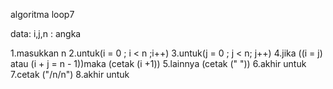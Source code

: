 algoritma loop7

data:
i,j,n : angka

1.masukkan n
2.untuk(i = 0 ; i < n ;i++)
3.untuk(j = 0 ; j < n; j++)
4.jika ((i = j) atau (i + j = n - 1))maka (cetak (i +1))
5.lainnya (cetak (" "))
6.akhir untuk
7.cetak ("/n/n")
8.akhir untuk